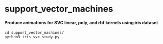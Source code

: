 # support_vector_machines

#### Produce animations for SVC linear, poly, and rbf kernels using iris dataset
```
cd support_vector_machines/
python3 iris_svc_study.py
```
